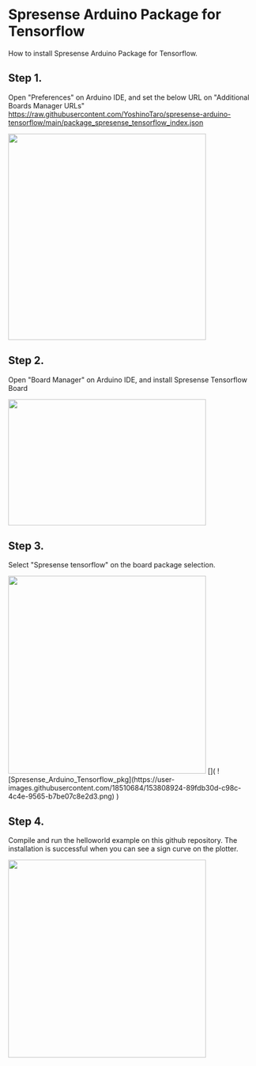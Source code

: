 # Spresense Arduino Package for Tensorflow

How to install Spresense Arduino Package for Tensorflow.

## Step 1.
Open "Preferences" on Arduino IDE, and set the below URL on "Additional Boards Manager URLs"
https://raw.githubusercontent.com/YoshinoTaro/spresense-arduino-tensorflow/main/package_spresense_tensorflow_index.json

<img src="https://user-images.githubusercontent.com/18510684/153807548-c0450aba-40bf-47c4-b30e-3c618f4f1f94.png" width="400" height="417"/>

## Step 2.
Open "Board Manager" on Arduino IDE, and install Spresense Tensorflow Board

<img src="https://user-images.githubusercontent.com/18510684/153807989-2ae09d02-3dd6-4312-9540-52ec183dbfa2.png" width="400" height="255"/>


## Step 3.
Select "Spresense tensorflow" on the board package selection.

<img src="https://user-images.githubusercontent.com/18510684/153808924-89fdb30d-c98c-4c4e-9565-b7be07c8e2d3.png" width="400"/>
[](
![Spresense_Arduino_Tensorflow_pkg](https://user-images.githubusercontent.com/18510684/153808924-89fdb30d-c98c-4c4e-9565-b7be07c8e2d3.png)
)

## Step 4.
Compile and run the helloworld example on this github repository. The installation is successful when you can see a sign curve on the plotter.

<img src="https://user-images.githubusercontent.com/18510684/153809624-9ae079af-27f8-4efc-b972-4dd99019a336.png" width="400"/>
